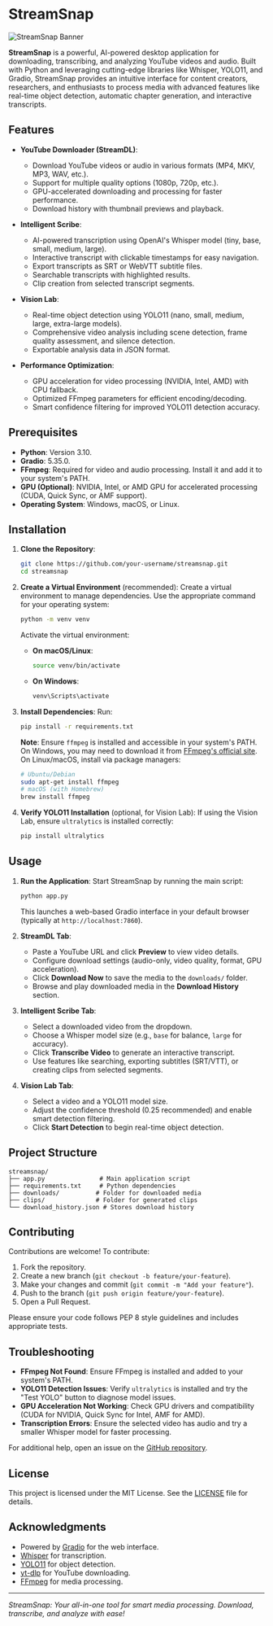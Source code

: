 # StreamSnap

![StreamSnap Banner](https://via.placeholder.com/800x200.png?text=StreamSnap+Banner) <!-- Replace with actual banner image if available -->

**StreamSnap** is a powerful, AI-powered desktop application for downloading, transcribing, and analyzing YouTube videos and audio. Built with Python and leveraging cutting-edge libraries like Whisper, YOLO11, and Gradio, StreamSnap provides an intuitive interface for content creators, researchers, and enthusiasts to process media with advanced features like real-time object detection, automatic chapter generation, and interactive transcripts.

## Features

- **YouTube Downloader (StreamDL)**:
  - Download YouTube videos or audio in various formats (MP4, MKV, MP3, WAV, etc.).
  - Support for multiple quality options (1080p, 720p, etc.).
  - GPU-accelerated downloading and processing for faster performance.
  - Download history with thumbnail previews and playback.

- **Intelligent Scribe**:
  - AI-powered transcription using OpenAI's Whisper model (tiny, base, small, medium, large).
  - Interactive transcript with clickable timestamps for easy navigation.
  - Export transcripts as SRT or WebVTT subtitle files.
  - Searchable transcripts with highlighted results.
  - Clip creation from selected transcript segments.

- **Vision Lab**:
  - Real-time object detection using YOLO11 (nano, small, medium, large, extra-large models).
  - Comprehensive video analysis including scene detection, frame quality assessment, and silence detection.
  - Exportable analysis data in JSON format.

- **Performance Optimization**:
  - GPU acceleration for video processing (NVIDIA, Intel, AMD) with CPU fallback.
  - Optimized FFmpeg parameters for efficient encoding/decoding.
  - Smart confidence filtering for improved YOLO11 detection accuracy.

## Prerequisites

- **Python**: Version 3.10.
- **Gradio**: 5.35.0.
- **FFmpeg**: Required for video and audio processing. Install it and add it to your system's PATH.
- **GPU (Optional)**: NVIDIA, Intel, or AMD GPU for accelerated processing (CUDA, Quick Sync, or AMF support).
- **Operating System**: Windows, macOS, or Linux.

## Installation

1. **Clone the Repository**:
   ```bash
   git clone https://github.com/your-username/streamsnap.git
   cd streamsnap
   ```

2. **Create a Virtual Environment** (recommended):
   Create a virtual environment to manage dependencies. Use the appropriate command for your operating system:
   ```bash
   python -m venv venv
   ```
   Activate the virtual environment:
   - **On macOS/Linux**:
     ```bash
     source venv/bin/activate
     ```
   - **On Windows**:
     ```bash
     venv\Scripts\activate
     ```

3. **Install Dependencies**:
   Run:
   ```bash
   pip install -r requirements.txt
   ```

   **Note**: Ensure `ffmpeg` is installed and accessible in your system's PATH. On Windows, you may need to download it from [FFmpeg's official site](https://ffmpeg.org/download.html). On Linux/macOS, install via package managers:
   ```bash
   # Ubuntu/Debian
   sudo apt-get install ffmpeg
   # macOS (with Homebrew)
   brew install ffmpeg
   ```

4. **Verify YOLO11 Installation** (optional, for Vision Lab):
   If using the Vision Lab, ensure `ultralytics` is installed correctly:
   ```bash
   pip install ultralytics
   ```

## Usage

1. **Run the Application**:
   Start StreamSnap by running the main script:
   ```bash
   python app.py
   ```

   This launches a web-based Gradio interface in your default browser (typically at `http://localhost:7860`).

2. **StreamDL Tab**:
   - Paste a YouTube URL and click **Preview** to view video details.
   - Configure download settings (audio-only, video quality, format, GPU acceleration).
   - Click **Download Now** to save the media to the `downloads/` folder.
   - Browse and play downloaded media in the **Download History** section.

3. **Intelligent Scribe Tab**:
   - Select a downloaded video from the dropdown.
   - Choose a Whisper model size (e.g., `base` for balance, `large` for accuracy).
   - Click **Transcribe Video** to generate an interactive transcript.
   - Use features like searching, exporting subtitles (SRT/VTT), or creating clips from selected segments.

4. **Vision Lab Tab**:
   - Select a video and a YOLO11 model size.
   - Adjust the confidence threshold (0.25 recommended) and enable smart detection filtering.
   - Click **Start Detection** to begin real-time object detection.

## Project Structure

```
streamsnap/
├── app.py               # Main application script
├── requirements.txt     # Python dependencies
├── downloads/          # Folder for downloaded media
├── clips/              # Folder for generated clips
└── download_history.json # Stores download history
```

## Contributing

Contributions are welcome! To contribute:

1. Fork the repository.
2. Create a new branch (`git checkout -b feature/your-feature`).
3. Make your changes and commit (`git commit -m "Add your feature"`).
4. Push to the branch (`git push origin feature/your-feature`).
5. Open a Pull Request.

Please ensure your code follows PEP 8 style guidelines and includes appropriate tests.

## Troubleshooting

- **FFmpeg Not Found**: Ensure FFmpeg is installed and added to your system's PATH.
- **YOLO11 Detection Issues**: Verify `ultralytics` is installed and try the "Test YOLO" button to diagnose model issues.
- **GPU Acceleration Not Working**: Check GPU drivers and compatibility (CUDA for NVIDIA, Quick Sync for Intel, AMF for AMD).
- **Transcription Errors**: Ensure the selected video has audio and try a smaller Whisper model for faster processing.

For additional help, open an issue on the [GitHub repository](https://github.com/your-username/streamsnap/issues).

## License

This project is licensed under the MIT License. See the [LICENSE](LICENSE) file for details.

## Acknowledgments

- Powered by [Gradio](https://gradio.app/) for the web interface.
- [Whisper](https://github.com/openai/whisper) for transcription.
- [YOLO11](https://github.com/ultralytics/ultralytics) for object detection.
- [yt-dlp](https://github.com/yt-dlp/yt-dlp) for YouTube downloading.
- [FFmpeg](https://ffmpeg.org/) for media processing.

---

*StreamSnap: Your all-in-one tool for smart media processing. Download, transcribe, and analyze with ease!*